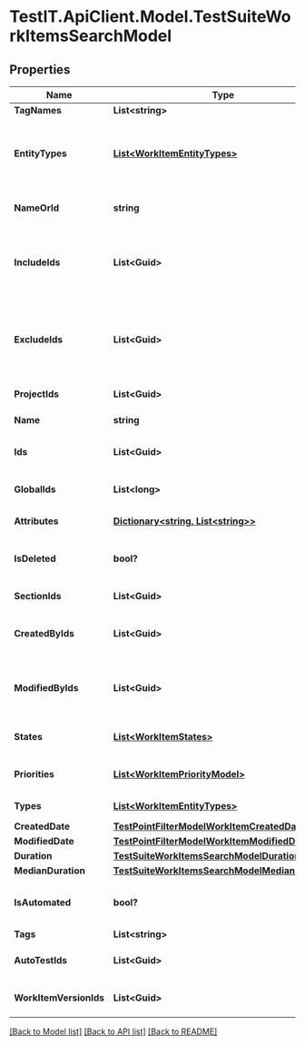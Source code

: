 # TestIT.ApiClient.Model.TestSuiteWorkItemsSearchModel

## Properties

Name | Type | Description | Notes
------------ | ------------- | ------------- | -------------
**TagNames** | **List&lt;string&gt;** | Collection of tags | [optional] 
**EntityTypes** | [**List&lt;WorkItemEntityTypes&gt;**](WorkItemEntityTypes.md) | Collection of types of work item   Allowed values: &#x60;TestCases&#x60;, &#x60;CheckLists&#x60;, &#x60;SharedSteps&#x60; | [optional] 
**NameOrId** | **string** | Name or identifier (UUID) of work item | [optional] 
**IncludeIds** | **List&lt;Guid&gt;** | Collection of identifiers of work items which need to be included in result regardless of filtering | [optional] 
**ExcludeIds** | **List&lt;Guid&gt;** | Collection of identifiers of work items which need to be excluded from result regardless of filtering | [optional] 
**ProjectIds** | **List&lt;Guid&gt;** | Collection of project identifiers | [optional] 
**Name** | **string** | Name of work item | [optional] 
**Ids** | **List&lt;Guid&gt;** | Specifies a work item unique IDs to search for | [optional] 
**GlobalIds** | **List&lt;long&gt;** | Collection of global (integer) identifiers | [optional] 
**Attributes** | [**Dictionary&lt;string, List&lt;string&gt;&gt;**](Set.md) | Custom attributes of work item | [optional] 
**IsDeleted** | **bool?** | Is result must consist of only actual/deleted work items | [optional] 
**SectionIds** | **List&lt;Guid&gt;** | Collection of section identifiers | [optional] 
**CreatedByIds** | **List&lt;Guid&gt;** | Collection of identifiers of users who created work item | [optional] 
**ModifiedByIds** | **List&lt;Guid&gt;** | Collection of identifiers of users who applied last modification to work item | [optional] 
**States** | [**List&lt;WorkItemStates&gt;**](WorkItemStates.md) | Collection of states of work item | [optional] 
**Priorities** | [**List&lt;WorkItemPriorityModel&gt;**](WorkItemPriorityModel.md) | Collection of priorities of work item | [optional] 
**Types** | [**List&lt;WorkItemEntityTypes&gt;**](WorkItemEntityTypes.md) | Collection of types of work item | [optional] 
**CreatedDate** | [**TestPointFilterModelWorkItemCreatedDate**](TestPointFilterModelWorkItemCreatedDate.md) |  | [optional] 
**ModifiedDate** | [**TestPointFilterModelWorkItemModifiedDate**](TestPointFilterModelWorkItemModifiedDate.md) |  | [optional] 
**Duration** | [**TestSuiteWorkItemsSearchModelDuration**](TestSuiteWorkItemsSearchModelDuration.md) |  | [optional] 
**MedianDuration** | [**TestSuiteWorkItemsSearchModelMedianDuration**](TestSuiteWorkItemsSearchModelMedianDuration.md) |  | [optional] 
**IsAutomated** | **bool?** | Is result must consist of only manual/automated work items | [optional] 
**Tags** | **List&lt;string&gt;** | Collection of tags | [optional] 
**AutoTestIds** | **List&lt;Guid&gt;** | Collection of identifiers of linked autotests | [optional] 
**WorkItemVersionIds** | **List&lt;Guid&gt;** | Collection of identifiers work items versions. | [optional] 

[[Back to Model list]](../README.md#documentation-for-models) [[Back to API list]](../README.md#documentation-for-api-endpoints) [[Back to README]](../README.md)

